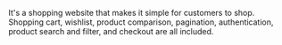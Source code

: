 It's a shopping website that makes it simple for customers to shop. Shopping cart, wishlist, product comparison, pagination, authentication, product search and filter, and checkout are all included.
